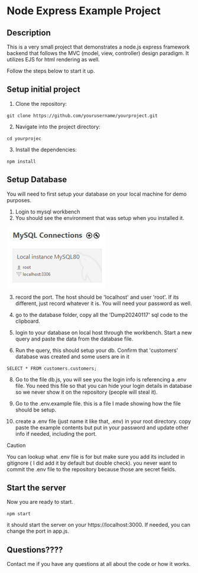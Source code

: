 # Node Express Example Project

## Description

This is a very small project that demonstrates a node.js express framework backend that follows the MVC (model, view, controller) design paradigm. It utilizes EJS for html rendering as well. 

Follow the steps below to start it up.

## Setup initial project

1. Clone the repository:

`git clone https://github.com/yourusername/yourproject.git`

2. Navigate into the project directory:

`cd yourprojec`

3. Install the dependencies:

`npm install`

## Setup Database

You will need to first setup your database on your local machine for demo purposes. 

1. Login to mysql workbench
2. You should see the environment that was setup when you installed it.

![mysql login](./images/mysqllogin.PNG)

3. record the port. The host should be 'localhost' and user 'root'. If its different, just record whatever it is. You will need your password as well.

4. go to the database folder, copy all the 'Dump20240117' sql code to the clipboard.

5. login to your database on local host through the workbench. Start a new query and paste the data from the database file.

6. Run the query, this should setup your db. Confirm that 'customers' database was created and some users are in it
   
`SELECT * FROM customers.customers;`

8. Go to the file db.js, you will see you the login info is referencing a .env file. You need this file so that you can hide your login details in database so we never show it on the repository (people will steal it).

9. Go to the .env.example file. this is a file I made showing how the file should be setup. 

10. create a .env file (just name it like that, .env) in your root directory. copy paste the example contents but put in your password and update other info if needed, including the port.

> [!CAUTION]
You can lookup what .env file is for but make sure you add its included in gitignore ( I did add it by default but double check). you never want to commit the .env file to the repository because those are secret fields.

## Start the server

Now you are ready to start. 

`npm start`

it should start the server on your https://localhost:3000. If needed, you can change the port in app.js.

## Questions????
Contact me if you have any questions at all about the code or how it works.

